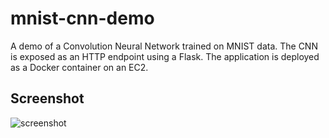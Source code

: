 # mnist-cnn-demo

A demo of a Convolution Neural Network trained on MNIST data. The CNN is exposed as an HTTP endpoint using a Flask. The application is deployed as a Docker container on an EC2.

## Screenshot
![screenshot](https://github.com/aashrafian/mnist_demo/screenshot.png "screenshot")
